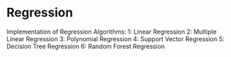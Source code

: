 # Regression
Implementation of Regression Algorithms:
1: Linear Regression
2: Multiple Linear Regression
3: Polynomial Regression
4: Support Vector Regression
5: Decision Tree Regression
6: Random Forest Regression
